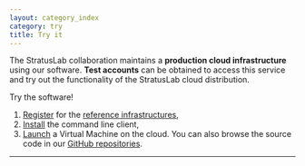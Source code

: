 ```yaml
---
layout: category_index
category: try
title: Try it
---
```


The StratusLab collaboration maintains a **production cloud
infrastructure** using our software.  **Test accounts** can be
obtained to access this service and try out the functionality of the
StratusLab cloud distribution.

Try the software!
   1. [Register](https://register.stratuslab.eu:8444/) for the [reference
      infrastructures](/try%20it/2012/01/01/try-reference-cloud-infrastructures.html),
   2. [Install](/try%20it/2012/01/19/install-user-cli-installation.html)
      the command line client, 
   3. [Launch](/try%20it/2012/01/29/try-launch-vm.html) a Virtual Machine on
      the cloud.
You can also browse the source code in our [GitHub
repositories](https://github.com/StratusLab).

---------------
